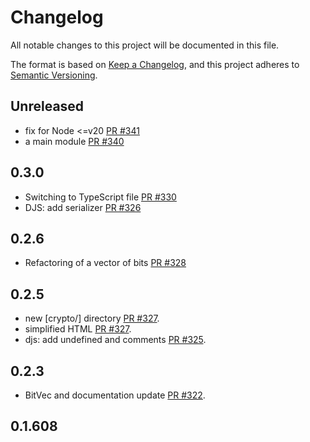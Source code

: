 # Changelog

All notable changes to this project will be documented in this file.

The format is based on [Keep a Changelog](https://keepachangelog.com/en/1.0.0/),
and this project adheres to [Semantic Versioning](https://semver.org/spec/v2.0.0.html).

## Unreleased

- fix for Node <=v20 [PR #341](https://github.com/functionalscript/functionalscript/pull/341)
- a main module [PR #340](https://github.com/functionalscript/functionalscript/pull/340)

## 0.3.0

- Switching to TypeScript file [PR #330](https://github.com/functionalscript/functionalscript/pull/330)
- DJS: add serializer [PR #326](https://github.com/functionalscript/functionalscript/pull/326)

## 0.2.6

- Refactoring of a vector of bits [PR #328](https://github.com/functionalscript/functionalscript/pull/328)

## 0.2.5

- new [crypto/] directory [PR #327](https://github.com/functionalscript/functionalscript/pull/327).
- simplified HTML [PR #327](https://github.com/functionalscript/functionalscript/pull/327).
- djs: add undefined and comments [PR #325](https://github.com/functionalscript/functionalscript/pull/325).

## 0.2.3

- BitVec and documentation update [PR #322](https://github.com/functionalscript/functionalscript/pull/322).

## 0.1.608

